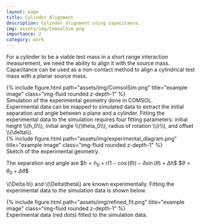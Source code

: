 ```yaml
---
layout: page
title: Cylinder Alignment
description: Cylinder alignment using capacitance.
img: assets/img/ComsolSim.png
importance: 2
category: work
---
```

For a cylinder to be a viable test mass in a short range interaction measurement, we need the ability to align it with the source mass. Capacitance can be used as a non-contact method to align a cylindrical test mass with a planar source mass.

<div class="row">
    <div class="col-lg">
        {% include figure.html path="assets/img/ComsolSim.png" title="example image" class="img-fluid rounded z-depth-1" %}
    </div>
</div>
<div class="caption">
    Simulation of the experimental geometry done in COMSOL.
</div>
Experimental data can be mapped to simulated data to extract the initial separation and angle between a plane and a cylinder. Fitting the experimental data to the simulation requires four fitting parameters: initial height \\(h_0\\), initial angle \\(\theta_0\\), radius of rotation \\(r\\), and offset \\(\delta\\).

<div class="row">
    <div class="col-sm">
        {% include figure.html path="assets/img/experimental_diagram.png" title="example image" class="img-fluid rounded z-depth-1" %}
    </div>
</div>
<div class="caption">
    Sketch of the experimental geometry.
</div>

The separation and angle are \$$h = h_0 + r(1-\cos(\theta)) - \delta\sin(\theta) + \Delta h$\$ \$$\theta = \theta_0 + \Delta\theta\$$

\\(\Delta h\\) and \\(\Delta\theta\\) are known experimentally. 
Fitting the experimental data to the simulation data is shown below.

<div class="row">
    <div class="col-lg">
        {% include figure.html path="assets/img/refined_fit.png" title="example image" class="img-fluid rounded z-depth-1" %}
    </div>
</div>
<div class="caption">
Experimental data (red dots) fitted to the simulation data.
</div>